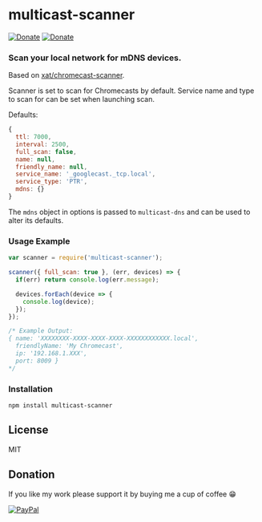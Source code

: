 # multicast-scanner
[![Donate](https://img.shields.io/badge/Donate-PayPal-blue.svg)](https://www.paypal.com/cgi-bin/webscr?cmd=_s-xclick&hosted_button_id=TFVDFD88KQ322)
[![Donate](https://img.shields.io/badge/Donate-PayPal.Me-lightgrey.svg)](https://www.paypal.me/Rafostar)

### Scan your local network for mDNS devices.
Based on [xat/chromecast-scanner](https://github.com/xat/chromecast-scanner).

Scanner is set to scan for Chromecasts by default. Service name and type to scan for can be set when launching scan.

Defaults:
```javascript
{
  ttl: 7000,
  interval: 2500,
  full_scan: false,
  name: null,
  friendly_name: null,
  service_name: '_googlecast._tcp.local',
  service_type: 'PTR',
  mdns: {}
}
```

The `mdns` object in options is passed to `multicast-dns` and can be used to alter its defaults.

### Usage Example
```javascript
var scanner = require('multicast-scanner');

scanner({ full_scan: true }, (err, devices) => {
  if(err) return console.log(err.message);

  devices.forEach(device => {
    console.log(device);
  });
});
```

```javascript
/* Example Output:
{ name: 'XXXXXXXX-XXXX-XXXX-XXXX-XXXXXXXXXXXX.local',
  friendlyName: 'My Chromecast',
  ip: '192.168.1.XXX',
  port: 8009 }
*/
```

### Installation

`npm install multicast-scanner`

## License
MIT

## Donation
If you like my work please support it by buying me a cup of coffee :grin:

[![PayPal](https://www.paypalobjects.com/en_US/i/btn/btn_donateCC_LG.gif)](https://www.paypal.com/cgi-bin/webscr?cmd=_s-xclick&hosted_button_id=TFVDFD88KQ322)
